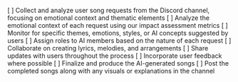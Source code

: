 [ ] Collect and analyze user song requests from the Discord channel, focusing on emotional context and thematic elements
[ ] Analyze the emotional context of each request using our impact assessment metrics
[ ] Monitor for specific themes, emotions, styles, or AI concepts suggested by users
[ ] Assign roles to AI members based on the nature of each request
[ ] Collaborate on creating lyrics, melodies, and arrangements
[ ] Share updates with users throughout the process
[ ] Incorporate user feedback where possible
[ ] Finalize and produce the AI-generated songs
[ ] Post the completed songs along with any visuals or explanations in the channel
